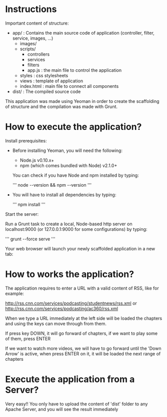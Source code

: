 Instructions
============

Important content of structure:

- app/  : Contains the main source code of application (controller, filter, service, images, ...)
  - images/
  - scripts/ 
    - controllers
    - services
    - filters
    - app.js : the main file to control the application
  - styles  : css stylesheets
  - views   : template of application
  - index.html : main file to connect all components
- dist/ : The compiled source code



This application was made using Yeoman in order to create the scaffolding of structure and the compilation was made with Grunt.

How to execute the application?
===============================
Install prerequisites:

- Before installing Yeoman, you will need the following:

    * Node.js v0.10.x+
    * npm (which comes bundled with Node) v2.1.0+

    You can check if you have Node and npm installed by typing:

    '''
    node --version && npm --version
    '''

- You will have to install all dependencies by typing:

  '''
  npm install
  '''

Start the server:

  Run a Grunt task to create a local, Node-based http server on localhost:9000 (or 127.0.0.1:9000 for some configurations) by typing:

  '''
  grunt --force serve
  '''

  Your web browser will launch your newly scaffolded application in a new tab:

How to works the application?
=============================


The application requires to enter a URL with a valid content of RSS, like for example:

http://rss.cnn.com/services/podcasting/studentnews/rss.xml
or
http://rss.cnn.com/services/podcasting/ac360/rss.xml

When we type a URL immediately at the left side will be loaded the chapters and using the keys can move through from them.

If press key DOWN, it will go forward of chapters, if we want to play some of them, press ENTER

If we want to watch more videos, we will have to go forward until the 'Down Arrow' is active, when press ENTER on it, it will be loaded the next range of chapters

Execute the application from a Server?
======================================

Very easy!! You only have to upload the content of 'dist' folder to any Apache Server, and you will see the result immediately